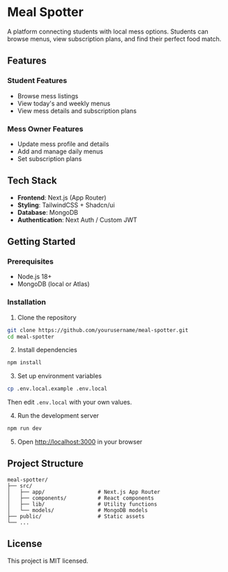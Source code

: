 # Meal Spotter

A platform connecting students with local mess options. Students can browse menus, view subscription plans, and find their perfect food match.

## Features

### Student Features

- Browse mess listings
- View today's and weekly menus
- View mess details and subscription plans

### Mess Owner Features

- Update mess profile and details
- Add and manage daily menus
- Set subscription plans

## Tech Stack

- **Frontend**: Next.js (App Router)
- **Styling**: TailwindCSS + Shadcn/ui
- **Database**: MongoDB
- **Authentication**: Next Auth / Custom JWT

## Getting Started

### Prerequisites

- Node.js 18+
- MongoDB (local or Atlas)

### Installation

1. Clone the repository

```bash
git clone https://github.com/yourusername/meal-spotter.git
cd meal-spotter
```

2. Install dependencies

```bash
npm install
```

3. Set up environment variables

```bash
cp .env.local.example .env.local
```

Then edit `.env.local` with your own values.

4. Run the development server

```bash
npm run dev
```

5. Open [http://localhost:3000](http://localhost:3000) in your browser

## Project Structure

```
meal-spotter/
├── src/
│   ├── app/                 # Next.js App Router
│   ├── components/          # React components
│   ├── lib/                 # Utility functions
│   └── models/              # MongoDB models
├── public/                  # Static assets
└── ...
```

## License

This project is MIT licensed.
